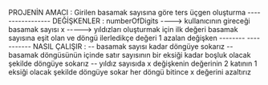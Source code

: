 PROJENİN AMACI : Girilen basamak sayısına göre ters üçgen oluşturma   -----------------          DEĞİŞKENLER :   numberOfDigits ---->  kullanıcının gireceği basamak sayısı        x -----> yıldızları oluşturmak için ilk değeri basamak sayısına eşit olan ve döngü ilerledikçe değeri 1 azalan değişken  --------  -----------
NASIL ÇALIŞIR :  -- basamak sayısı kadar döngüye sokarız      -- basamak döngüsünün içinde satır sayısının bir eksiği kadar boşluk olacak şekilde döngüye sokarız
-- yıldız sayısıda x değişkenin değerinin 2 katının 1 eksiği olacak şekilde döngüye sokar her döngü bitince x değerini azaltırız        